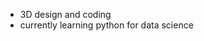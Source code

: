 - 3D design and coding
- currently learning python for data science


<!---
lukegre7/lukegre7 is a ✨ special ✨ repository because its `README.md` (this file) appears on your GitHub profile.
You can click the Preview link to take a look at your changes.
--->
